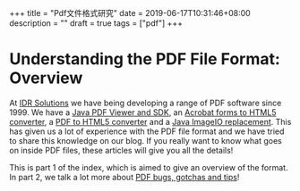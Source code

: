 +++
title = "Pdf文件格式研究"
date = 2019-06-17T10:31:46+08:00
description = ""
draft = true
tags = ["pdf"]
+++

# Understanding the PDF File Format: Overview

At [IDR Solutions](https://www.idrsolutions.com/) we have being developing
a range of PDF software since 1999. We have a [Java PDF Viewer and SDK](https://www.idrsolutions.com/jpedal), 
an [Acrobat forms to HTML5 converter](https://www.idrsolutions.com/pdf2html5),
a [PDF to HTML5 converter](https://www.idrsolutions.com/pdf2html5) and a [Java ImageIO replacement](https://www.idrsolutions.com/jdeli). This has given us 
a lot of experience with the PDF file format and we have tried to share this knowledge
on our blog.  If you really want to know what goes on inside PDF files, these articles
will give you all the details!

This is part 1 of the index, which is aimed to give an overview of the format.
In part 2, we talk a lot more about [PDF bugs, gotchas and tips](https://blog.idrsolutions.com/2013/01/understanding-the-pdf-file-format-bugs-gotchas-and-tips/)!